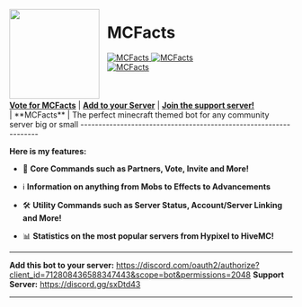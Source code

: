 <html><head></head><body><p><img style="margin-right:1em" width="160px" align="left" src="https://rendernetwork.co/MCFactsImages/MCFactsLogo.png"></p>
<span title="An Information Bot designed with simplicity in mind"><h1>MCFacts</h1></span>


<a href="https://top.gg/bot/712808436588347443" >
  <img src="https://top.gg/api/widget/status/712808436588347443.svg" alt="MCFacts" />
</a>
<a href="https://top.gg/bot/712808436588347443" >
  <img src="https://top.gg/api/widget/servers/712808436588347443.svg" alt="MCFacts" />
</a><br>
<a href="https://top.gg/bot/712808436588347443" >
  <img src="https://top.gg/api/widget/upvotes/712808436588347443.svg" alt="MCFacts" />
</a>
<br><br><br><br>
<nav>
  <a style="font-weight:bold" href="https://bit.ly/votemcfacts">Vote for MCFacts</a> |
  <a style="font-weight:bold" href="https://bit.ly/addmcfacts">Add to your Server</a> |
  <a style="font-weight:bold" href="https://discord.gg/sxDtd43">Join the support server!</a>
</nav>
| **MCFacts** |
The perfect minecraft themed bot for any community server big or small
------------------------------------------------------------------

**Here is my features:**
* 🤖 **Core Commands such as Partners, Vote, Invite and More!**

* ℹ️ **Information on anything from Mobs to Effects to Advancements**

* 🛠️ **Utility Commands such as Server Status, Account/Server Linking and More!**

* 📊 **Statistics on the most popular servers from Hypixel to HiveMC!**

------------------------------------------------------------------

**Add this bot to your server:** https://discord.com/oauth2/authorize?client_id=712808436588347443&scope=bot&permissions=2048
**Support Server:** https://discord.gg/sxDtd43

------------------------------------------------------------------

